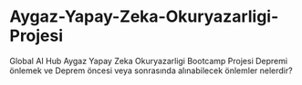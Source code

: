 # Aygaz-Yapay-Zeka-Okuryazarligi-Projesi
Global AI Hub Aygaz Yapay Zeka Okuryazarligi Bootcamp Projesi
Depremi önlemek ve Deprem öncesi veya sonrasında alınabilecek önlemler nelerdir?
